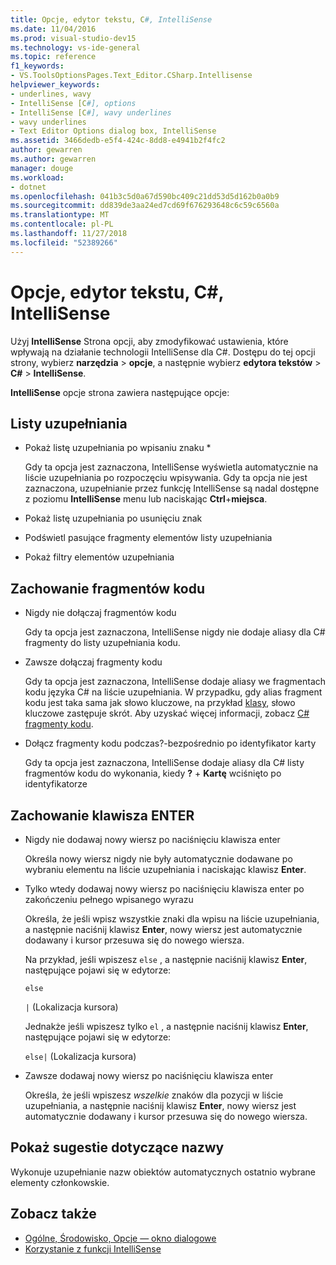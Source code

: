 ```yaml
---
title: Opcje, edytor tekstu, C#, IntelliSense
ms.date: 11/04/2016
ms.prod: visual-studio-dev15
ms.technology: vs-ide-general
ms.topic: reference
f1_keywords:
- VS.ToolsOptionsPages.Text_Editor.CSharp.Intellisense
helpviewer_keywords:
- underlines, wavy
- IntelliSense [C#], options
- IntelliSense [C#], wavy underlines
- wavy underlines
- Text Editor Options dialog box, IntelliSense
ms.assetid: 3466dedb-e5f4-424c-8dd8-e4941b2f4fc2
author: gewarren
ms.author: gewarren
manager: douge
ms.workload:
- dotnet
ms.openlocfilehash: 041b3c5d0a67d590bc409c21dd53d5d162b0a0b9
ms.sourcegitcommit: dd839de3aa24ed7cd69f676293648c6c59c6560a
ms.translationtype: MT
ms.contentlocale: pl-PL
ms.lasthandoff: 11/27/2018
ms.locfileid: "52389266"
---
```

# <a name="options-text-editor-c-intellisense"></a>Opcje, edytor tekstu, C#, IntelliSense

Użyj **IntelliSense** Strona opcji, aby zmodyfikować ustawienia, które wpływają na działanie technologii IntelliSense dla C#. Dostępu do tej opcji strony, wybierz **narzędzia** > **opcje**, a następnie wybierz **edytora tekstów**  >  **C#**  >  **IntelliSense**.

**IntelliSense** opcje strona zawiera następujące opcje:

## <a name="completion-lists"></a>Listy uzupełniania

- Pokaż listę uzupełniania po wpisaniu znaku *

   Gdy ta opcja jest zaznaczona, IntelliSense wyświetla automatycznie na liście uzupełniania po rozpoczęciu wpisywania. Gdy ta opcja nie jest zaznaczona, uzupełnianie przez funkcję IntelliSense są nadal dostępne z poziomu **IntelliSense** menu lub naciskając **Ctrl**+**miejsca**.

- Pokaż listę uzupełniania po usunięciu znak

- Podświetl pasujące fragmenty elementów listy uzupełniania

- Pokaż filtry elementów uzupełniania

## <a name="snippets-behavior"></a>Zachowanie fragmentów kodu

- Nigdy nie dołączaj fragmentów kodu

   Gdy ta opcja jest zaznaczona, IntelliSense nigdy nie dodaje aliasy dla C# fragmenty do listy uzupełniania kodu.

- Zawsze dołączaj fragmenty kodu

   Gdy ta opcja jest zaznaczona, IntelliSense dodaje aliasy we fragmentach kodu języka C# na liście uzupełniania. W przypadku, gdy alias fragment kodu jest taka sama jak słowo kluczowe, na przykład [klasy](/dotnet/csharp/language-reference/keywords/class), słowo kluczowe zastępuje skrót. Aby uzyskać więcej informacji, zobacz [ C# fragmenty kodu](../../ide/visual-csharp-code-snippets.md).

- Dołącz fragmenty kodu podczas?-bezpośrednio po identyfikator karty

   Gdy ta opcja jest zaznaczona, IntelliSense dodaje aliasy dla C# listy fragmentów kodu do wykonania, kiedy **?** + **Kartę** wciśnięto po identyfikatorze

## <a name="enter-key-behavior"></a>Zachowanie klawisza ENTER

- Nigdy nie dodawaj nowy wiersz po naciśnięciu klawisza enter

   Określa nowy wiersz nigdy nie były automatycznie dodawane po wybraniu elementu na liście uzupełniania i naciskając klawisz **Enter**.

- Tylko wtedy dodawaj nowy wiersz po naciśnięciu klawisza enter po zakończeniu pełnego wpisanego wyrazu

   Określa, że jeśli wpisz wszystkie znaki dla wpisu na liście uzupełniania, a następnie naciśnij klawisz **Enter**, nowy wiersz jest automatycznie dodawany i kursor przesuwa się do nowego wiersza.

   Na przykład, jeśli wpiszesz `else` , a następnie naciśnij klawisz **Enter**, następujące pojawi się w edytorze:

   `else`

   `|` (Lokalizacja kursora)

   Jednakże jeśli wpiszesz tylko `el` , a następnie naciśnij klawisz **Enter**, następujące pojawi się w edytorze:

   `else|` (Lokalizacja kursora)

- Zawsze dodawaj nowy wiersz po naciśnięciu klawisza enter

   Określa, że jeśli wpiszesz *wszelkie* znaków dla pozycji w liście uzupełniania, a następnie naciśnij klawisz **Enter**, nowy wiersz jest automatycznie dodawany i kursor przesuwa się do nowego wiersza.

## <a name="show-name-suggestions"></a>Pokaż sugestie dotyczące nazwy

Wykonuje uzupełnianie nazw obiektów automatycznych ostatnio wybrane elementy członkowskie.

## <a name="see-also"></a>Zobacz także

- [Ogólne, Środowisko, Opcje — okno dialogowe](../../ide/reference/general-environment-options-dialog-box.md)
- [Korzystanie z funkcji IntelliSense](../../ide/using-intellisense.md)